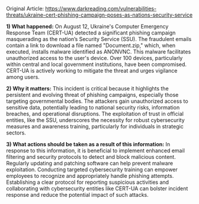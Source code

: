 Original Article: https://www.darkreading.com/vulnerabilities-threats/ukraine-cert-phishing-campaign-poses-as-nations-security-service

**1) What happened:**
On August 12, Ukraine's Computer Emergency Response Team (CERT-UA) detected a significant phishing campaign masquerading as the nation’s Security Service (SSU). The fraudulent emails contain a link to download a file named "Document.zip," which, when executed, installs malware identified as ANONVNC. This malware facilitates unauthorized access to the user's device. Over 100 devices, particularly within central and local government institutions, have been compromised. CERT-UA is actively working to mitigate the threat and urges vigilance among users.

**2) Why it matters:**
This incident is critical because it highlights the persistent and evolving threat of phishing campaigns, especially those targeting governmental bodies. The attackers gain unauthorized access to sensitive data, potentially leading to national security risks, information breaches, and operational disruptions. The exploitation of trust in official entities, like the SSU, underscores the necessity for robust cybersecurity measures and awareness training, particularly for individuals in strategic sectors.

**3) What actions should be taken as a result of this information:**
In response to this information, it is beneficial to implement enhanced email filtering and security protocols to detect and block malicious content. Regularly updating and patching software can help prevent malware exploitation. Conducting targeted cybersecurity training can empower employees to recognize and appropriately handle phishing attempts. Establishing a clear protocol for reporting suspicious activities and collaborating with cybersecurity entities like CERT-UA can bolster incident response and reduce the potential impact of such attacks.